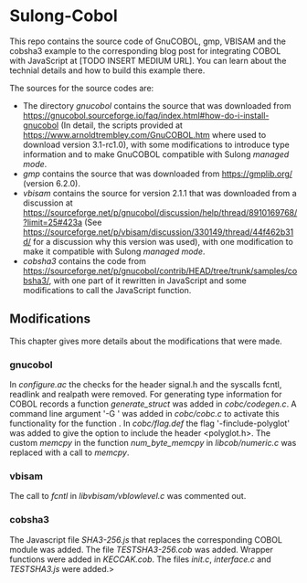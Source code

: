 # Sulong-Cobol
This repo contains the source code of GnuCOBOL, gmp, VBISAM and the cobsha3 example to the corresponding blog post for integrating COBOL with JavaScript at [TODO INSERT MEDIUM URL]. You can learn about the technial details and how to build this example there. 

The sources for the source codes are:

* The directory *gnucobol* contains the source that was downloaded from https://gnucobol.sourceforge.io/faq/index.html#how-do-i-install-gnucobol (In detail, the scripts provided at https://www.arnoldtrembley.com/GnuCOBOL.htm where used to download version 3.1-rc1.0), with some modifications to introduce type information and to make GnuCOBOL compatible with Sulong _managed mode_.  
* *gmp* contains the source that was downloaded from https://gmplib.org/ (version 6.2.0).
* *vbisam* contains the source for version 2.1.1 that was downloaded from a discussion at https://sourceforge.net/p/gnucobol/discussion/help/thread/8910169768/?limit=25#423a (See https://sourceforge.net/p/vbisam/discussion/330149/thread/44f462b31d/ for a discussion why this version was used), with one modification to make it compatible with Sulong _managed mode_.
* *cobsha3* contains the code from https://sourceforge.net/p/gnucobol/contrib/HEAD/tree/trunk/samples/cobsha3/, with one part of it rewritten in JavaScript and some modifications to call the JavaScript function.

## Modifications
This chapter gives more details about the modifications that were made.
### gnucobol
In *configure.ac* the checks for the header signal.h and the syscalls fcntl, readlink and realpath were removed.
For generating type information for COBOL records a function *generate_struct* was added in *cobc/codegen.c*. A command line argument '-G <entry>' was added in *cobc/cobc.c* to activate this functionality for the function <entry>. 
In *cobc/flag.def* the flag '-finclude-polyglot' was added to give the option to include the header <polyglot.h>.
The custom *memcpy* in the function *num_byte_memcpy* in *libcob/numeric.c* was replaced with a call to *memcpy*.

### vbisam
The call to *fcntl* in *libvbisam/vblowlevel.c* was commented out.

### cobsha3
The Javascript file *SHA3-256.js* that replaces the corresponding COBOL module was added.
The file *TESTSHA3-256.cob* was added.
Wrapper functions were added in *KECCAK.cob*.
The files *init.c*, *interface.c* and *TESTSHA3.js* were added.>
